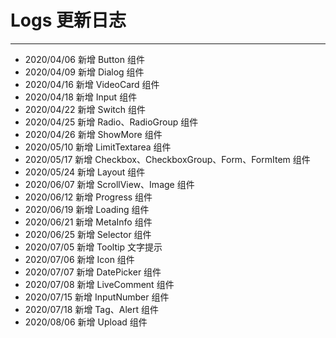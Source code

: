# Logs 更新日志

---

- 2020/04/06 新增 Button 组件
- 2020/04/09 新增 Dialog 组件
- 2020/04/16 新增 VideoCard 组件
- 2020/04/18 新增 Input 组件
- 2020/04/22 新增 Switch 组件
- 2020/04/25 新增 Radio、RadioGroup 组件
- 2020/04/26 新增 ShowMore 组件
- 2020/05/10 新增 LimitTextarea 组件
- 2020/05/17 新增 Checkbox、CheckboxGroup、Form、FormItem 组件
- 2020/05/24 新增 Layout 组件
- 2020/06/07 新增 ScrollView、Image 组件
- 2020/06/12 新增 Progress 组件
- 2020/06/19 新增 Loading 组件
- 2020/06/21 新增 MetaInfo 组件
- 2020/06/25 新增 Selector 组件
- 2020/07/05 新增 Tooltip 文字提示
- 2020/07/06 新增 Icon 组件
- 2020/07/07 新增 DatePicker 组件
- 2020/07/08 新增 LiveComment 组件
- 2020/07/15 新增 InputNumber 组件
- 2020/07/18 新增 Tag、Alert 组件
- 2020/08/06 新增 Upload 组件
